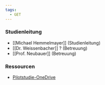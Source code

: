 ```yaml
---
tags:
  - GET
---
```


### Studienleitung
- [[Michael Hemmelmayer]] (Studienleitung)
- [[Dr. Weissenbacher]] ? (Betreuung)
- [[Prof. Neubauer]] (Betreuung)

### Ressourcen
- [Pilotstudie-OneDrive](https://onedrive.live.com/?redeem=aHR0cHM6Ly8xZHJ2Lm1zL2YvYy80ZjIyMDU1NTIwYjBlZjg3L0VvZnZzQ0JWQlNJZ2dFOFdzQUFBQUFBQnhvUDM5YzcxX3BsVUNYZm8xZEc3ZEE_ZT1Sbk9EN24&id=4F22055520B0EF87%2145078&cid=4F22055520B0EF87)


